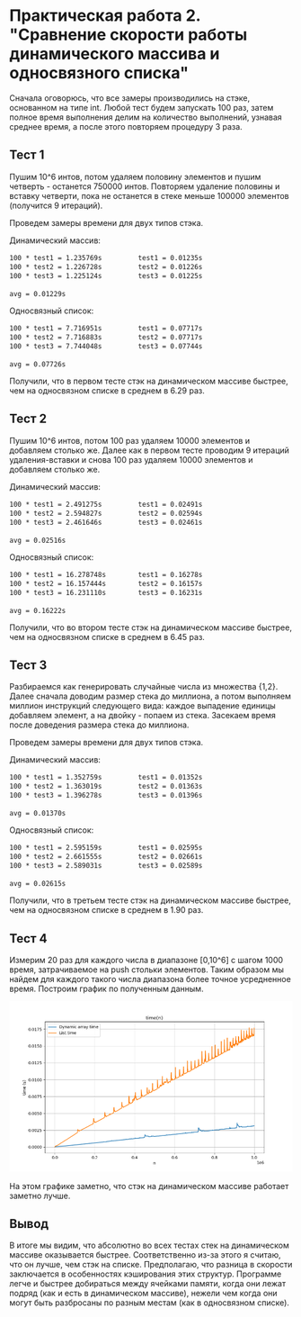 # Практическая работа 2. "Сравнение скорости работы динамического массива и односвязного списка"

Сначала оговорюсь, что все замеры производились на стэке, основанном на типе int.
Любой тест будем запускать 100 раз, затем полное время выполнения делим на количество выполнений, узнавая среднее время, а после этого повторяем процедуру 3 раза.

## Тест 1

Пушим  10^6 интов, потом удаляем половину элементов и пушим четверть - останется 750000 интов. Повторяем удаление половины и вставку четверти, пока не останется в стеке меньше 100000 элементов (получится 9 итераций).

Проведем замеры времени для двух типов стэка.

Динамический массив:
```
100 * test1 = 1.235769s         test1 = 0.01235s
100 * test2 = 1.226728s         test2 = 0.01226s
100 * test3 = 1.225124s         test3 = 0.01225s

avg = 0.01229s
```

Односвязный список:
```
100 * test1 = 7.716951s         test1 = 0.07717s
100 * test2 = 7.716883s         test2 = 0.07717s
100 * test3 = 7.744048s         test3 = 0.07744s

avg = 0.07726s
```

Получили, что в первом тесте стэк на динамическом массиве быстрее, чем на односвязном списке в среднем в 6.29 раз.

## Тест 2

Пушим  10^6 интов, потом 100 раз удаляем 10000 элементов и добавляем столько же. Далее как в первом тесте проводим 9 итераций удаления-вставки и снова 100 раз удаляем 10000 элементов и добавляем столько же.

Динамический массив:
```
100 * test1 = 2.491275s         test1 = 0.02491s
100 * test2 = 2.594827s         test2 = 0.02594s
100 * test3 = 2.461646s         test3 = 0.02461s

avg = 0.02516s
```

Односвязный список:
```
100 * test1 = 16.278748s        test1 = 0.16278s
100 * test2 = 16.157444s        test2 = 0.16157s
100 * test3 = 16.231110s        test3 = 0.16231s

avg = 0.16222s
```

Получили, что во втором тесте стэк на динамическом массиве быстрее, чем на односвязном списке в среднем в 6.45 раз.

## Тест 3

Разбираемся как генерировать случайные числа из множества {1,2}. Далее сначала доводим размер стека до миллиона, а потом выполняем миллион инструкций следующего вида: каждое выпадение единицы добавляем элемент, а на двойку - попаем из стека. Засекаем время после доведения размера стека до миллиона.

Проведем замеры времени для двух типов стэка.

Динамический массив:
```
100 * test1 = 1.352759s         test1 = 0.01352s
100 * test2 = 1.363019s         test2 = 0.01363s
100 * test3 = 1.396278s         test3 = 0.01396s

avg = 0.01370s
```

Односвязный список:
```
100 * test1 = 2.595159s         test1 = 0.02595s
100 * test2 = 2.661555s         test2 = 0.02661s
100 * test3 = 2.589031s         test3 = 0.02589s

avg = 0.02615s
```

Получили, что в третьем тесте стэк на динамическом массиве быстрее, чем на односвязном списке в среднем в 1.90 раз.

## Тест 4

Измерим 20 раз для каждого числа в диапазоне [0,10^6] с шагом 1000 время, затрачиваемое на push стольки элементов. Таким образом мы найдем для каждого такого числа диапазона более точное усредненное время. Построим график по полученным данным.

![](imgs/graphic.png)

На этом графике заметно, что стэк на динамическом массиве работает заметно лучше.

## Вывод

В итоге мы видим, что абсолютно во всех тестах стек на динамическом массиве оказывается быстрее. Соответственно из-за этого я считаю, что он лучше, чем стэк на списке. Предполагаю, что разница в скорости заключается в особенностях кэширования этих структур. Программе легче и быстрее добираться между ячейками памяти, когда они лежат подряд (как и есть в динамическом массиве), нежели чем когда они могут быть разбросаны по разным местам (как в односвязном списке).
